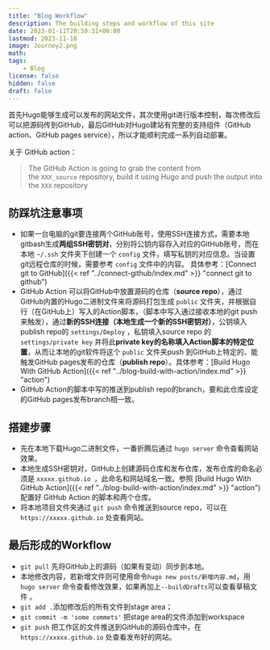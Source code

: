 ```yaml
---
title: "Blog Workflow"
description: The building steps and workflow of this site
date: 2023-01-11T20:59:31+08:00
lastmod: 2023-11-18
image: Journey2.png
math: 
tags:
    - Blog
license: false
hidden: false
draft: false
---
```


首先Hugo能够生成可以发布的网站文件，其次使用git进行版本控制，每次修改后可以把源码传到GitHub，最后GitHub对Hugo建站有完整的支持组件（GitHub action、GitHub pages service），所以才能顺利完成一系列自动部署。

关于 GitHub action：
> The GitHub Action is going to grab the content from the `XXX_source` repository, build it using Hugo and push the output into the `XXX` repository

## 防踩坑注意事项

- 如果一台电脑的git要连接两个GitHub账号，使用SSH连接方式，需要本地gitbash生成**两组SSH密钥对**，分别将公钥内容存入对应的GitHub账号，而在本地 `~/.ssh` 文件夹下创建一个 `config` 文件，填写私钥的对应信息。当设置git远程仓库的时候，需要参考 `config` 文件中的内容。 具体参考：[Connect git to GitHub]({{< ref "../connect-github/index.md" >}} "connect git to github")
- GitHub Action 可以将GitHub中放置源码的仓库（**source repo**），通过GitHub内置的Hugo二进制文件来将源码打包生成 `public` 文件夹，并根据自行（在GitHub上）写入的Action脚本，（脚本中写入通过接收本地的git push来触发），通过**新的SSH连接（本地生成一个新的SSH密钥对）**，公钥填入publish repo的 `settings/Deploy` ，私钥填入source repo 的`settings/private key` 并将此**private key的名称填入Action脚本的特定位置**，从而让本地的git软件将这个 `public` 文件夹push 到GitHub上特定的、能触发GitHub pages发布的仓库（**publish repo**）。具体参考：[Build Hugo With GitHub Action]({{< ref "../blog-build-with-action/index.md" >}} "action")
- GitHub Action的脚本中写的推送到publish repo的branch，要和此仓库设定的GitHub pages发布branch相一致。

## 搭建步骤

- 先在本地下载Hugo二进制文件，一番折腾后通过 `hugo server` 命令查看网站效果。
- 本地生成SSH密钥对，GitHub上创建源码仓库和发布仓库，发布仓库的命名必须是 `xxxxx.github.io `，此命名和网站域名一致。参照 [Build Hugo With GitHub Action]({{< ref "../blog-build-with-action/index.md" >}} "action")配置好 GitHub Action 的脚本和两个仓库。
- 将本地项目文件夹通过 `git push` 命令推送到source repo，可以在 `https://xxxxx.github.io` 处查看网站。


## 最后形成的Workflow
- `git pull` 先将GitHub上的源码（如果有变动）同步到本地。
- 本地修改内容，若新增文件则可使用命令`hugo new posts/新增内容.md`，用`hugo server` 命令查看修改效果，如果再加上`--buildDrafts`可以查看草稿文件 。
- `git add .`添加修改后的所有文件到stage area；
- `git commit -m 'some commets'` 把stage area的文件添加到workspace
- `git push` 把工作区的文件推送到GitHub的源码仓库中，在`https://xxxxx.github.io` 处查看发布好的网站。